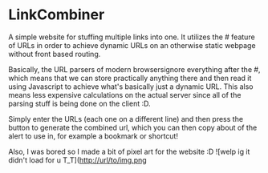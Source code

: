 # LinkCombiner
A simple website for stuffing multiple links into one. It utilizes the # feature of URLs in order to achieve dynamic URLs on an otherwise static webpage without front based routing.

Basically, the URL parsers of modern browsersignore everything after the #, which means that we can store practically anything there and then read it using Javascript to achieve what's basically just a dynamic URL. This also means less expensive calculations on the actual server since all of the parsing stuff is being done on the client :D.

Simply enter the URLs (each one on a different line) and then press the button to generate the combined url, which you can then copy about of the alert to use in, for example a bookmark or shortcut!

Also, I was bored so I made a bit of pixel art for the website :D
![welp ig it didn't load for u T_T]([http://url/to/img.png](https://github.com/RandomGamingDev/LinkCombiner/blob/main/assets/SmilingComputer.png?raw=true)
